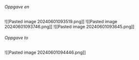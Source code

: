 ###### Oppgave en
![[Pasted image 20240601093519.png]]
![[Pasted image 20240601093746.png]]
![[Pasted image 20240601093645.png]]

###### Oppgave to
![[Pasted image 20240601094446.png]]
